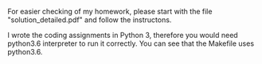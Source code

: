 For easier checking of my homework, please start with the file "solution_detailed.pdf" and follow the instructons.

I wrote the coding assignments in Python 3, therefore you would need python3.6 interpreter to run it correctly. You can see
that the Makefile uses python3.6. 
